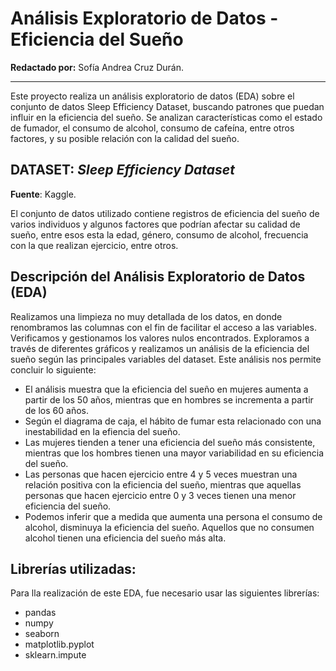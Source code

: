  # Análisis Exploratorio de Datos - Eficiencia del Sueño

**Redactado por:** Sofía Andrea Cruz Durán.

_____
 Este proyecto realiza un análisis exploratorio de datos (EDA) sobre el conjunto de datos Sleep Efficiency Dataset, buscando patrones que puedan influir en la eficiencia del sueño. Se analizan características como el estado de fumador, el consumo de alcohol, consumo de cafeína, entre otros factores, y su posible relación con la calidad del sueño.


## DATASET: *Sleep Efficiency Dataset*
**Fuente**: Kaggle.

El conjunto de datos utilizado contiene registros de eficiencia del sueño de varios individuos y algunos factores que podrían afectar su calidad de sueño, entre esos esta la edad, género, consumo de alcohol, frecuencia con la que realizan ejercicio, entre otros. 


## Descripción del Análisis Exploratorio de Datos (EDA)

Realizamos una limpieza no muy detallada de los datos, en donde renombramos las columnas con el fin de facilitar el acceso a las variables. Verificamos y gestionamos los valores nulos encontrados. Exploramos a través de diferentes gráficos y realizamos un análisis de la eficiencia del sueño según las principales variables del dataset. Este análisis nos permite concluir lo siguiente:

 - El análisis muestra que la eficiencia del sueño en mujeres aumenta a partir de los 50 años, mientras que en hombres se incrementa a partir de los 60 años.
 - Según el diagrama de caja, el hábito de fumar esta relacionado con una inestabilidad en la efiencia del sueño.
 - Las mujeres tienden a tener una eficiencia del sueño más consistente, mientras que los hombres tienen una mayor variabilidad en su eficiencia del sueño.
 - Las personas que hacen ejercicio entre 4 y 5 veces muestran una relación positiva con la eficiencia del sueño, mientras que aquellas personas que hacen ejercicio entre 0 y 3 veces tienen una menor eficiencia del sueño.
 - Podemos inferir que a medida que aumenta una persona el consumo de alcohol, disminuya la eficiencia del sueño. Aquellos que no consumen alcohol tienen una eficiencia del sueño más alta.


## Librerías utilizadas:

Para lla realización de este EDA, fue necesario usar las siguientes librerías:

- pandas
- numpy
- seaborn 
- matplotlib.pyplot 
- sklearn.impute 